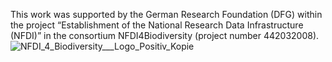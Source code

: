 This work was supported by the German Research Foundation (DFG) within the project “Establishment of the National Research Data Infrastructure (NFDI)” in the consortium NFDI4Biodiversity (project number 442032008).
![NFDI_4_Biodiversity___Logo_Positiv_Kopie](https://github.com/biodivportal/.github/assets/7716169/2b4dc81e-c0ea-4a1c-8955-341360cce998)
